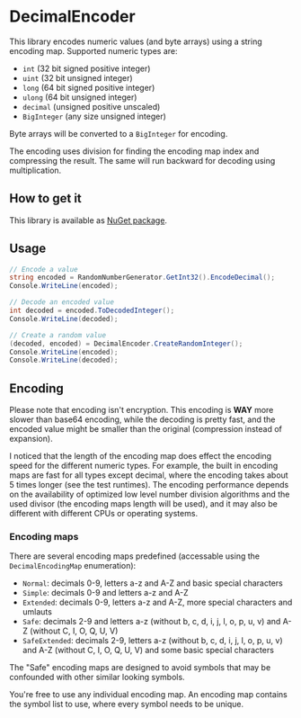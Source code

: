 # DecimalEncoder

This library encodes numeric values (and byte arrays) using a string encoding 
map. Supported numeric types are:

- `int` (32 bit signed positive integer)
- `uint` (32 bit unsigned integer)
- `long` (64 bit signed positive integer)
- `ulong` (64 bit unsigned integer)
- `decimal` (unsigned positive unscaled)
- `BigInteger` (any size unsigned integer)

Byte arrays will be converted to a `BigInteger` for encoding.

The encoding uses division for finding the encoding map index and compressing 
the result. The same will run backward for decoding using multiplication.

## How to get it

This library is available as 
[NuGet package](https://www.nuget.org/packages/DecimalEncoder/).

## Usage

```cs
// Encode a value
string encoded = RandomNumberGenerator.GetInt32().EncodeDecimal();
Console.WriteLine(encoded);

// Decode an encoded value
int decoded = encoded.ToDecodedInteger();
Console.WriteLine(decoded);

// Create a random value
(decoded, encoded) = DecimalEncoder.CreateRandomInteger();
Console.WriteLine(encoded);
Console.WriteLine(decoded);
```

## Encoding

Please note that encoding isn't encryption. This encoding is **WAY** more 
slower than base64 encoding, while the decoding is pretty fast, and the 
encoded value might be smaller than the original (compression instead of 
expansion).

I noticed that the length of the encoding map does effect the encoding speed 
for the different numeric types. For example, the built in encoding maps are 
fast for all types except decimal, where the encoding takes about 5 times 
longer (see the test runtimes). The encoding performance depends on the 
availability of optimized low level number division algorithms and the used 
divisor (the encoding maps length will be used), and it may also be different 
with different CPUs or operating systems.

### Encoding maps

There are several encoding maps predefined (accessable using the 
`DecimalEncodingMap` enumeration):

- `Normal`: decimals 0-9, letters a-z and A-Z and basic special characters
- `Simple`: decimals 0-9 and letters a-z and A-Z
- `Extended`: decimals 0-9, letters a-z and A-Z, more special characters and 
umlauts
- `Safe`: decimals 2-9 and letters a-z (without b, c, d, i, j, l, o, p, u, v) 
and A-Z (without C, I, O, Q, U, V)
- `SafeExtended`: decimals 2-9, letters a-z (without b, c, d, i, j, l, o, p, 
u, v) and A-Z (without C, I, O, Q, U, V) and some basic special characters

The "Safe" encoding maps are designed to avoid symbols that may be confounded 
with other similar looking symbols.

You're free to use any individual encoding map. An encoding map contains the 
symbol list to use, where every symbol needs to be unique.
